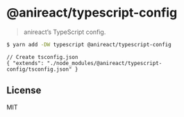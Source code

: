 # @anireact/typescript-config

> anireact’s TypeScript config.

````bash
$ yarn add -DW typescript @anireact/typescript-config
````

````json5
// Create tsconfig.json
{ "extends": "./node_modules/@anireact/typescript-config/tsconfig.json" }
````

## License

MIT
